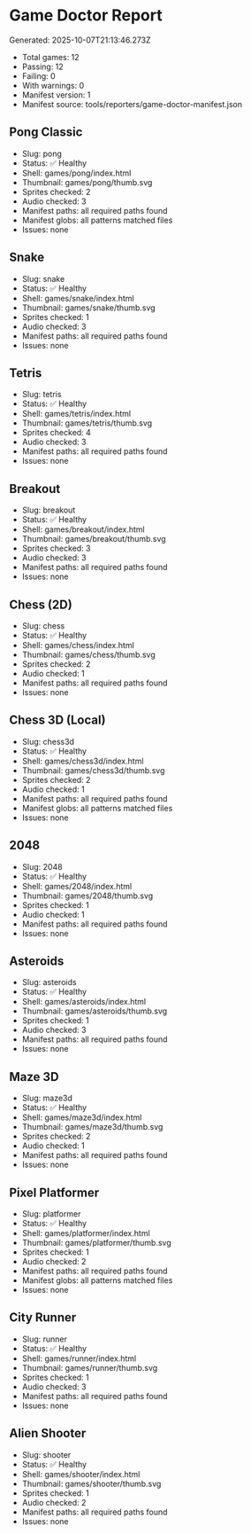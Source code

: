 # Game Doctor Report

Generated: 2025-10-07T21:13:46.273Z

- Total games: 12
- Passing: 12
- Failing: 0
- With warnings: 0
- Manifest version: 1
- Manifest source: tools/reporters/game-doctor-manifest.json

## Pong Classic

- Slug: pong
- Status: ✅ Healthy
- Shell: games/pong/index.html
- Thumbnail: games/pong/thumb.svg
- Sprites checked: 2
- Audio checked: 3
- Manifest paths: all required paths found
- Manifest globs: all patterns matched files
- Issues: none

## Snake

- Slug: snake
- Status: ✅ Healthy
- Shell: games/snake/index.html
- Thumbnail: games/snake/thumb.svg
- Sprites checked: 1
- Audio checked: 3
- Manifest paths: all required paths found
- Issues: none

## Tetris

- Slug: tetris
- Status: ✅ Healthy
- Shell: games/tetris/index.html
- Thumbnail: games/tetris/thumb.svg
- Sprites checked: 4
- Audio checked: 3
- Manifest paths: all required paths found
- Issues: none

## Breakout

- Slug: breakout
- Status: ✅ Healthy
- Shell: games/breakout/index.html
- Thumbnail: games/breakout/thumb.svg
- Sprites checked: 3
- Audio checked: 3
- Manifest paths: all required paths found
- Issues: none

## Chess (2D)

- Slug: chess
- Status: ✅ Healthy
- Shell: games/chess/index.html
- Thumbnail: games/chess/thumb.svg
- Sprites checked: 2
- Audio checked: 1
- Manifest paths: all required paths found
- Issues: none

## Chess 3D (Local)

- Slug: chess3d
- Status: ✅ Healthy
- Shell: games/chess3d/index.html
- Thumbnail: games/chess3d/thumb.svg
- Sprites checked: 2
- Audio checked: 1
- Manifest paths: all required paths found
- Manifest globs: all patterns matched files
- Issues: none

## 2048

- Slug: 2048
- Status: ✅ Healthy
- Shell: games/2048/index.html
- Thumbnail: games/2048/thumb.svg
- Sprites checked: 1
- Audio checked: 1
- Manifest paths: all required paths found
- Issues: none

## Asteroids

- Slug: asteroids
- Status: ✅ Healthy
- Shell: games/asteroids/index.html
- Thumbnail: games/asteroids/thumb.svg
- Sprites checked: 1
- Audio checked: 3
- Manifest paths: all required paths found
- Issues: none

## Maze 3D

- Slug: maze3d
- Status: ✅ Healthy
- Shell: games/maze3d/index.html
- Thumbnail: games/maze3d/thumb.svg
- Sprites checked: 2
- Audio checked: 1
- Manifest paths: all required paths found
- Issues: none

## Pixel Platformer

- Slug: platformer
- Status: ✅ Healthy
- Shell: games/platformer/index.html
- Thumbnail: games/platformer/thumb.svg
- Sprites checked: 1
- Audio checked: 2
- Manifest paths: all required paths found
- Manifest globs: all patterns matched files
- Issues: none

## City Runner

- Slug: runner
- Status: ✅ Healthy
- Shell: games/runner/index.html
- Thumbnail: games/runner/thumb.svg
- Sprites checked: 1
- Audio checked: 3
- Manifest paths: all required paths found
- Issues: none

## Alien Shooter

- Slug: shooter
- Status: ✅ Healthy
- Shell: games/shooter/index.html
- Thumbnail: games/shooter/thumb.svg
- Sprites checked: 1
- Audio checked: 2
- Manifest paths: all required paths found
- Issues: none

